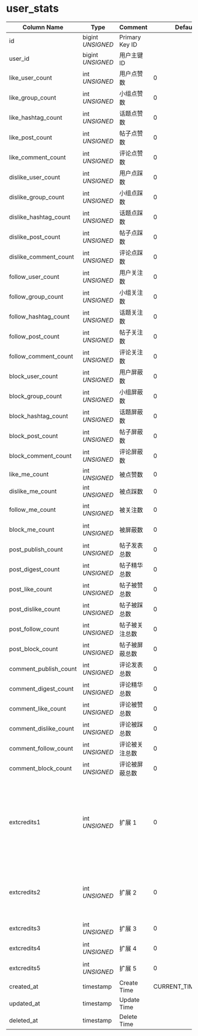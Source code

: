 # user_stats

| Column Name | Type | Comment | Default | Null | Remark |
| --- | --- | --- | --- | --- | --- |
| id | bigint *UNSIGNED* | Primary Key ID |  | NO | 自动递赠 |
| user_id | bigint *UNSIGNED* | 用户主键 ID |  | NO | 关联字段 [users->id](users.md) |
| like_user_count | int *UNSIGNED* | 用户点赞数 | 0 | NO | 我点赞的用户总数 |
| like_group_count | int *UNSIGNED* | 小组点赞数 | 0 | NO | 我点赞的小组总数 |
| like_hashtag_count | int *UNSIGNED* | 话题点赞数 | 0 | NO | 我点赞的话题总数 |
| like_post_count | int *UNSIGNED* | 帖子点赞数 | 0 | NO | 我点赞的帖子总数 |
| like_comment_count | int *UNSIGNED* | 评论点赞数 | 0 | NO | 我点赞的评论总数 |
| dislike_user_count | int *UNSIGNED* | 用户点踩数 | 0 | NO | 我点踩的用户总数 |
| dislike_group_count | int *UNSIGNED* | 小组点踩数 | 0 | NO | 我点踩的小组总数 |
| dislike_hashtag_count | int *UNSIGNED* | 话题点踩数 | 0 | NO | 我点踩的话题总数 |
| dislike_post_count | int *UNSIGNED* | 帖子点踩数 | 0 | NO | 我点踩的帖子总数 |
| dislike_comment_count | int *UNSIGNED* | 评论点踩数 | 0 | NO | 我点踩的评论总数 |
| follow_user_count | int *UNSIGNED* | 用户关注数 | 0 | NO | 我关注的用户总数 |
| follow_group_count | int *UNSIGNED* | 小组关注数 | 0 | NO | 我关注的小组总数 |
| follow_hashtag_count | int *UNSIGNED* | 话题关注数 | 0 | NO | 我关注的（收藏）话题总数 |
| follow_post_count | int *UNSIGNED* | 帖子关注数 | 0 | NO | 我关注的（收藏）帖子总数 |
| follow_comment_count | int *UNSIGNED* | 评论关注数 | 0 | NO | 我关注的（收藏）评论总数 |
| block_user_count | int *UNSIGNED* | 用户屏蔽数 | 0 | NO | 我一共屏蔽（拉黑）了多少用户 |
| block_group_count | int *UNSIGNED* | 小组屏蔽数 | 0 | NO | 我屏蔽的（不感兴趣）小组总数 |
| block_hashtag_count | int *UNSIGNED* | 话题屏蔽数 | 0 | NO | 我屏蔽的（不感兴趣）话题总数 |
| block_post_count | int *UNSIGNED* | 帖子屏蔽数 | 0 | NO | 我屏蔽的（不感兴趣）帖子总数 |
| block_comment_count | int *UNSIGNED* | 评论屏蔽数 | 0 | NO | 我屏蔽的（不感兴趣）评论总数 |
| like_me_count | int *UNSIGNED* | 被点赞数 | 0 | NO | 别人点赞我的人数 |
| dislike_me_count | int *UNSIGNED* | 被点踩数 | 0 | NO | 别人点踩我的人数 |
| follow_me_count | int *UNSIGNED* | 被关注数 | 0 | NO | 别人关注我的人数（粉丝数） |
| block_me_count | int *UNSIGNED* | 被屏蔽数 | 0 | NO | 别人屏蔽（拉黑）我的人数 |
| post_publish_count | int *UNSIGNED* | 帖子发表总数 | 0 | NO | 我发表的帖子总数 |
| post_digest_count | int *UNSIGNED* | 帖子精华总数 | 0 | NO | 我的帖子精华总数 |
| post_like_count | int *UNSIGNED* | 帖子被赞总数 | 0 | NO | 别人赞了我的帖子总数 |
| post_dislike_count | int *UNSIGNED* | 帖子被踩总数 | 0 | NO | 别人踩了我的帖子总数 |
| post_follow_count | int *UNSIGNED* | 帖子被关注总数 | 0 | NO | 别人关注了我的帖子总数 |
| post_block_count | int *UNSIGNED* | 帖子被屏蔽总数 | 0 | NO | 别人屏蔽了我的帖子总数 |
| comment_publish_count | int *UNSIGNED* | 评论发表总数 | 0 | NO | 我发表的评论总数 |
| comment_digest_count | int *UNSIGNED* | 评论精华总数 | 0 | NO | 我的评论精华总数 |
| comment_like_count | int *UNSIGNED* | 评论被赞总数 | 0 | NO | 别人赞了我的评论总数 |
| comment_dislike_count | int *UNSIGNED* | 评论被踩总数 | 0 | NO | 别人踩了我的评论总数 |
| comment_follow_count | int *UNSIGNED* | 评论被关注总数 | 0 | NO | 别人关注了我的评论总数 |
| comment_block_count | int *UNSIGNED* | 评论被屏蔽总数 | 0 | NO | 别人屏蔽了我的评论总数 |
| extcredits1 | int *UNSIGNED* | 扩展 1 | 0 | NO | 备用字段，由插件加减数值和定义名称，命名存储在系统配置表里<br>extcredits1_name 该键名定义该扩展命名，例如：积分<br>extcredits1_unit 该键名定义扩展单位，例如：分 |
| extcredits2 | int *UNSIGNED* | 扩展 2 | 0 | NO | extcredits2_name 该键名定义该扩展命名，例如：金币<br>extcredits2_unit 该键名定义扩展单位，例如：枚 |
| extcredits3 | int *UNSIGNED* | 扩展 3 | 0 | NO | 同上，留空代表不定义名称或单位 |
| extcredits4 | int *UNSIGNED* | 扩展 4 | 0 | NO | 同上，留空代表不定义名称或单位 |
| extcredits5 | int *UNSIGNED* | 扩展 5 | 0 | NO | 同上，留空代表不定义名称或单位 |
| created_at | timestamp | Create Time | CURRENT_TIMESTAMP | NO |  |
| updated_at | timestamp | Update Time |  | YES |  |
| deleted_at | timestamp | Delete Time |  | YES |  |